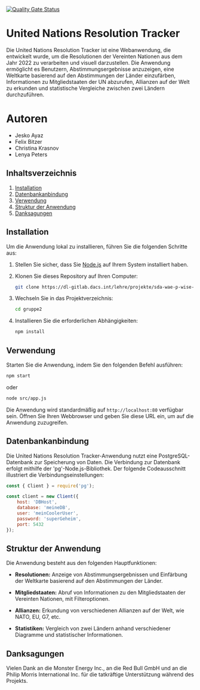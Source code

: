 [![Quality Gate Status](http://dl-sonarqube:9000/api/project_badges/measure?project=UN&metric=alert_status&token=sqb_ffcd54a09ef3d058dddfed50d2539d59f3fd8ae6)](http://dl-sonarqube:9000/dashboard?id=UN)
# United Nations Resolution Tracker

Die United Nations Resolution Tracker ist eine Webanwendung, die entwickelt wurde, um die Resolutionen der Vereinten Nationen aus dem Jahr 2022 zu verarbeiten und visuell darzustellen. Die Anwendung ermöglicht es Benutzern, Abstimmungsergebnisse anzuzeigen, eine Weltkarte basierend auf den Abstimmungen der Länder einzufärben, Informationen zu Mitgliedstaaten der UN abzurufen, Allianzen auf der Welt zu erkunden und statistische Vergleiche zwischen zwei Ländern durchzuführen.

# Autoren
<ul>
   <li>Jesko Ayaz</li>
   <li>Felix Bitzer</li>
   <li>Christina Krasnov</li>
   <li>Lenya Peters</li>
</ul>

## Inhaltsverzeichnis

1. [Installation](#installation)
2. [Datenbankanbindung](#datenbankanbindung)
3. [Verwendung](#verwendung)
4. [Struktur der Anwendung](#struktur-der-anwendung)
5. [Danksagungen](#danksagungen)

## Installation

Um die Anwendung lokal zu installieren, führen Sie die folgenden Schritte aus:

1. Stellen Sie sicher, dass Sie [Node.js](https://nodejs.org/) auf Ihrem System installiert haben.

2. Klonen Sie dieses Repository auf Ihren Computer:

   ```bash
   git clone https://dl-gitlab.dacs.int/lehre/projekte/sda-wae-p-wise-2023-24/gruppe-2.git
   ```

3. Wechseln Sie in das Projektverzeichnis:

   ```bash
   cd gruppe2
   ```

4. Installieren Sie die erforderlichen Abhängigkeiten:

   ```bash
   npm install
   ```

## Verwendung

Starten Sie die Anwendung, indem Sie den folgenden Befehl ausführen:

```bash
npm start
```
oder
```bash
node src/app.js
```

Die Anwendung wird standardmäßig auf `http://localhost:80` verfügbar sein. Öffnen Sie Ihren Webbrowser und geben Sie diese URL ein, um auf die Anwendung zuzugreifen.

## Datenbankanbindung

Die United Nations Resolution Tracker-Anwendung nutzt eine PostgreSQL-Datenbank zur Speicherung von Daten. Die Verbindung zur Datenbank erfolgt mithilfe der 'pg'-Node.js-Bibliothek. Der folgende Codeausschnitt illustriert die Verbindungseinstellungen:
```js
const { Client } = require('pg');

const client = new Client({
    host: 'DBHost',
    database: 'meineDB',
    user: 'meinCoolerUser',
    password: 'superGeheim',
    port: 5432
});
```

## Struktur der Anwendung

Die Anwendung besteht aus den folgenden Hauptfunktionen:

- **Resolutionen:** Anzeige von Abstimmungsergebnissen und Einfärbung der Weltkarte basierend auf den Abstimmungen der Länder.

- **Mitgliedstaaten:** Abruf von Informationen zu den Mitgliedstaaten der Vereinten Nationen, mit Filteroptionen.

- **Allianzen:** Erkundung von verschiedenen Allianzen auf der Welt, wie NATO, EU, G7, etc.

- **Statistiken:** Vergleich von zwei Ländern anhand verschiedener Diagramme und statistischer Informationen.

## Danksagungen
Vielen Dank an die Monster Energy Inc., an die Red Bull GmbH und an die Philip Morris International Inc. für die tatkräftige Unterstützung während des Projekts.
